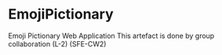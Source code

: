 # EmojiPictionary
Emoji Pictionary Web Application
This artefact is done by group collaboration (L-2) (SFE-CW2)
